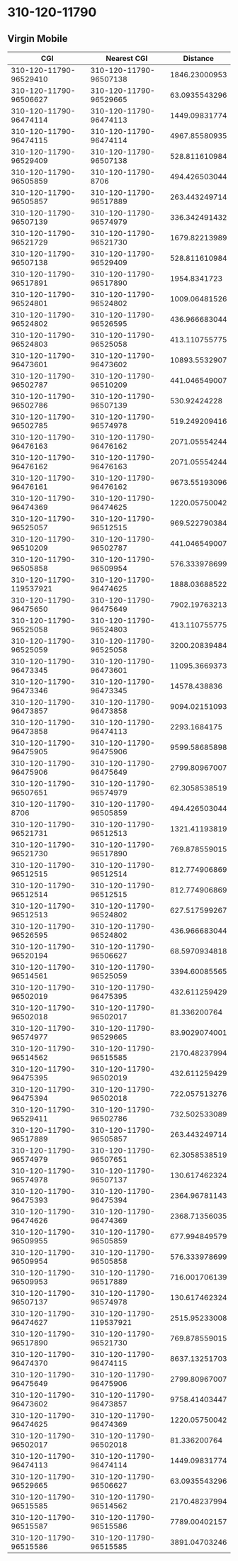 # 310-120-11790
## Virgin Mobile


| CGI | Nearest CGI | Distance |
|-----|-------------|----------|
| 310-120-11790-96529410 | 310-120-11790-96507138 | 1846.23000953 |
| 310-120-11790-96506627 | 310-120-11790-96529665 | 63.0935543296 |
| 310-120-11790-96474114 | 310-120-11790-96474113 | 1449.09831774 |
| 310-120-11790-96474115 | 310-120-11790-96474114 | 4967.85580935 |
| 310-120-11790-96529409 | 310-120-11790-96507138 | 528.811610984 |
| 310-120-11790-96505859 | 310-120-11790-8706 | 494.426503044 |
| 310-120-11790-96505857 | 310-120-11790-96517889 | 263.443249714 |
| 310-120-11790-96507139 | 310-120-11790-96574979 | 336.342491432 |
| 310-120-11790-96521729 | 310-120-11790-96521730 | 1679.82213989 |
| 310-120-11790-96507138 | 310-120-11790-96529409 | 528.811610984 |
| 310-120-11790-96517891 | 310-120-11790-96517890 | 1954.8341723 |
| 310-120-11790-96524801 | 310-120-11790-96524802 | 1009.06481526 |
| 310-120-11790-96524802 | 310-120-11790-96526595 | 436.966683044 |
| 310-120-11790-96524803 | 310-120-11790-96525058 | 413.110755775 |
| 310-120-11790-96473601 | 310-120-11790-96473602 | 10893.5532907 |
| 310-120-11790-96502787 | 310-120-11790-96510209 | 441.046549007 |
| 310-120-11790-96502786 | 310-120-11790-96507139 | 530.92424228 |
| 310-120-11790-96502785 | 310-120-11790-96574978 | 519.249209416 |
| 310-120-11790-96476163 | 310-120-11790-96476162 | 2071.05554244 |
| 310-120-11790-96476162 | 310-120-11790-96476163 | 2071.05554244 |
| 310-120-11790-96476161 | 310-120-11790-96476162 | 9673.55193096 |
| 310-120-11790-96474369 | 310-120-11790-96474625 | 1220.05750042 |
| 310-120-11790-96525057 | 310-120-11790-96512515 | 969.522790384 |
| 310-120-11790-96510209 | 310-120-11790-96502787 | 441.046549007 |
| 310-120-11790-96505858 | 310-120-11790-96509954 | 576.333978699 |
| 310-120-11790-119537921 | 310-120-11790-96474625 | 1888.03688522 |
| 310-120-11790-96475650 | 310-120-11790-96475649 | 7902.19763213 |
| 310-120-11790-96525058 | 310-120-11790-96524803 | 413.110755775 |
| 310-120-11790-96525059 | 310-120-11790-96525058 | 3200.20839484 |
| 310-120-11790-96473345 | 310-120-11790-96473601 | 11095.3669373 |
| 310-120-11790-96473346 | 310-120-11790-96473345 | 14578.438836 |
| 310-120-11790-96473857 | 310-120-11790-96473858 | 9094.02151093 |
| 310-120-11790-96473858 | 310-120-11790-96474113 | 2293.1684175 |
| 310-120-11790-96475905 | 310-120-11790-96475906 | 9599.58685898 |
| 310-120-11790-96475906 | 310-120-11790-96475649 | 2799.80967007 |
| 310-120-11790-96507651 | 310-120-11790-96574979 | 62.3058538519 |
| 310-120-11790-8706 | 310-120-11790-96505859 | 494.426503044 |
| 310-120-11790-96521731 | 310-120-11790-96512513 | 1321.41193819 |
| 310-120-11790-96521730 | 310-120-11790-96517890 | 769.878559015 |
| 310-120-11790-96512515 | 310-120-11790-96512514 | 812.774906869 |
| 310-120-11790-96512514 | 310-120-11790-96512515 | 812.774906869 |
| 310-120-11790-96512513 | 310-120-11790-96524802 | 627.517599267 |
| 310-120-11790-96526595 | 310-120-11790-96524802 | 436.966683044 |
| 310-120-11790-96520194 | 310-120-11790-96506627 | 68.5970934818 |
| 310-120-11790-96514561 | 310-120-11790-96525059 | 3394.60085565 |
| 310-120-11790-96502019 | 310-120-11790-96475395 | 432.611259429 |
| 310-120-11790-96502018 | 310-120-11790-96502017 | 81.336200764 |
| 310-120-11790-96574977 | 310-120-11790-96529665 | 83.9029074001 |
| 310-120-11790-96514562 | 310-120-11790-96515585 | 2170.48237994 |
| 310-120-11790-96475395 | 310-120-11790-96502019 | 432.611259429 |
| 310-120-11790-96475394 | 310-120-11790-96502018 | 722.057513276 |
| 310-120-11790-96529411 | 310-120-11790-96502786 | 732.502533089 |
| 310-120-11790-96517889 | 310-120-11790-96505857 | 263.443249714 |
| 310-120-11790-96574979 | 310-120-11790-96507651 | 62.3058538519 |
| 310-120-11790-96574978 | 310-120-11790-96507137 | 130.617462324 |
| 310-120-11790-96475393 | 310-120-11790-96475394 | 2364.96781143 |
| 310-120-11790-96474626 | 310-120-11790-96474369 | 2368.71356035 |
| 310-120-11790-96509955 | 310-120-11790-96505859 | 677.994849579 |
| 310-120-11790-96509954 | 310-120-11790-96505858 | 576.333978699 |
| 310-120-11790-96509953 | 310-120-11790-96517889 | 716.001706139 |
| 310-120-11790-96507137 | 310-120-11790-96574978 | 130.617462324 |
| 310-120-11790-96474627 | 310-120-11790-119537921 | 2515.95233008 |
| 310-120-11790-96517890 | 310-120-11790-96521730 | 769.878559015 |
| 310-120-11790-96474370 | 310-120-11790-96474115 | 8637.13251703 |
| 310-120-11790-96475649 | 310-120-11790-96475906 | 2799.80967007 |
| 310-120-11790-96473602 | 310-120-11790-96473857 | 9758.41403447 |
| 310-120-11790-96474625 | 310-120-11790-96474369 | 1220.05750042 |
| 310-120-11790-96502017 | 310-120-11790-96502018 | 81.336200764 |
| 310-120-11790-96474113 | 310-120-11790-96474114 | 1449.09831774 |
| 310-120-11790-96529665 | 310-120-11790-96506627 | 63.0935543296 |
| 310-120-11790-96515585 | 310-120-11790-96514562 | 2170.48237994 |
| 310-120-11790-96515587 | 310-120-11790-96515586 | 7789.00402157 |
| 310-120-11790-96515586 | 310-120-11790-96515585 | 3891.04703246 |
